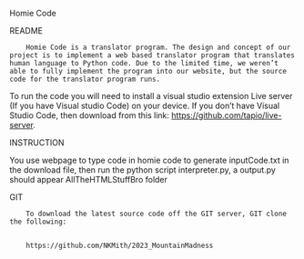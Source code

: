 ﻿Homie Code


README 
        
        Homie Code is a translator program. The design and concept of our project is to implement a web based translator program that translates human language to Python code. Due to the limited time, we weren’t able to fully implement the program into our website, but the source code for the translator program runs.


To run the code you will need to install a visual studio extension Live server (If you have Visual studio Code) on your device. If you don’t have Visual Studio Code, then download from this link: https://github.com/tapio/live-server. 


INSTRUCTION 


You use webpage to type code in homie code to generate inputCode.txt in the download file, then run the python script interpreter.py, a output.py should appear AllTheHTMLStuffBro folder 


        
GIT


        To download the latest source code off the GIT server, GIT clone the following:


        https://github.com/NKMith/2023_MountainMadness